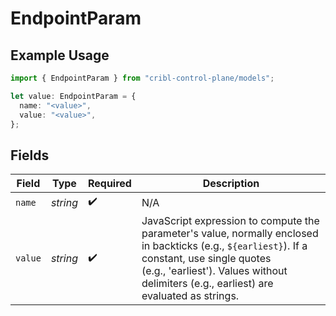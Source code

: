 # EndpointParam

## Example Usage

```typescript
import { EndpointParam } from "cribl-control-plane/models";

let value: EndpointParam = {
  name: "<value>",
  value: "<value>",
};
```

## Fields

| Field                                                                                                                                                                                                                                   | Type                                                                                                                                                                                                                                    | Required                                                                                                                                                                                                                                | Description                                                                                                                                                                                                                             |
| --------------------------------------------------------------------------------------------------------------------------------------------------------------------------------------------------------------------------------------- | --------------------------------------------------------------------------------------------------------------------------------------------------------------------------------------------------------------------------------------- | --------------------------------------------------------------------------------------------------------------------------------------------------------------------------------------------------------------------------------------- | --------------------------------------------------------------------------------------------------------------------------------------------------------------------------------------------------------------------------------------- |
| `name`                                                                                                                                                                                                                                  | *string*                                                                                                                                                                                                                                | :heavy_check_mark:                                                                                                                                                                                                                      | N/A                                                                                                                                                                                                                                     |
| `value`                                                                                                                                                                                                                                 | *string*                                                                                                                                                                                                                                | :heavy_check_mark:                                                                                                                                                                                                                      | JavaScript expression to compute the parameter's value, normally enclosed in backticks (e.g., `${earliest}`). If a constant, use single quotes (e.g., 'earliest'). Values without delimiters (e.g., earliest) are evaluated as strings. |